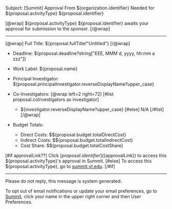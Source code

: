 Subject: [Summit] Approval From ${organization.identifier} Needed for ${proposal.activityType} ${proposal.identifier}

[@wrap]
${proposal.activityType} ${proposal.identifier} awaits your approval for submission to the sponsor.
[/@wrap]

------------------------------------------------------------------------
[@wrap]
Full Title: ${proposal.fullTitle!"Untitled"}
[/@wrap]

* Deadline: ${proposal.deadline?string["EEE, MMM d, yyyy, hh:mm a zzz"]}
* Work Label: ${proposal.name}
* Principal Investigator: ${proposal.principalInvestigator.reverseDisplayName?upper_case}
* Co-Investigators:
  [@wrap left=2 right=72]
  [#list proposal.coInvestigators as investigator]
  * ${investigator.reverseDisplayName?upper_case}
  [#else] N/A
  [/#list]
  [/@wrap]  
  
* Budget Totals:
  * Direct Costs: $${proposal.budget.totalDirectCost}
  * Indirect Costs: $${proposal.budget.totalIndirectCost}
  * Cost Share: $${proposal.budget.totalCostShare}  

[#if approvalLink??]
Click [${proposal.identifier}](${approvalLink}) to access this ${proposal.activityType}'s approval in Summit.
[#else]
To access this ${proposal.activityType}, go to [summit.vt.edu](http://summit.vt.edu).
[/#if]

------------------------------------------------------------------------
Please do not reply, this message is system generated.

To opt out of email notifications or update your email preferences, go to [Summit](http://summit.vt.edu), click your name in the upper right corner and then User Preferences.
